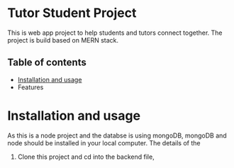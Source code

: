 # Tutor Student Project 
This is web app project to help students and tutors connect together. The project is build based on MERN stack.

## Table of contents 
- [Installation and usage](doc:linking-to-pages#Installation-and-usage)
- Features

# Installation and usage
As this is a node project and the databse is using mongoDB, mongoDB and node should be installed in your local computer. The details of the 
1. Clone this project and cd into the backend file, 
